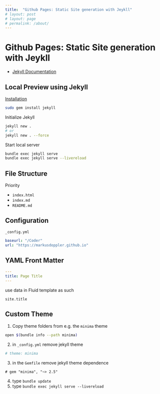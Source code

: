 ```yaml
---
title:  "Github Pages: Static Site generation with Jeykll"
# layout: post
# layout: page
# permalink: /about/
---
```


# Github Pages: Static Site generation with Jeykll

* [Jekyll Documentation](https://jekyllrb.com)



## Local Preview using Jekyll

[Installation](https://jekyllrb.com/docs/installation/)
```zsh
sudo gem install jekyll
```

Initialize Jekyll
```zsh
jekyll new .
# or
jekyll new . --force
```

Start local server
```zsh
bundle exec jekyll serve
bundle exec jekyll serve --livereload
```


## File Structure

Priority
* `index.html`
* `index.md`
* `README.md`





## Configuration

`_config.yml`

```yaml
baseurl: "/Coder"
url: "https://markusdoppler.github.io"
```



## YAML Front Matter


```yaml
---
title: Page Title
---
```

use data in Fluid template as such
```
site.title
```

## Custom Theme

1. Copy theme folders from e.g. the `minima` theme
```zsh
open $(bundle info --path minima)
```
2. in `_config.yml` remove jekyll theme
```yaml
# theme: minima
```
3. in the `Gemfile` remove jekyll theme dependence
```gem
# gem "minima", "~> 2.5"
```
4. type `bundle update`
5. type `bundle exec jekyll serve --livereload`

